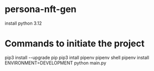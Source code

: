 # persona-nft-gen

install python 3.12

# Commands to initiate the project 

pip3 install --upgrade pip 
pip3 intall pipenv 
pipenv shell
pipenv install
ENVIRONMENT=DEVELOPMENT python main.py
